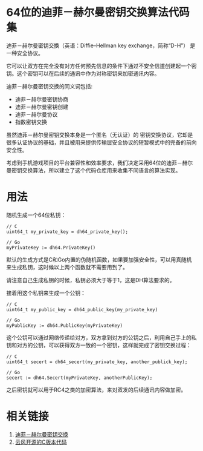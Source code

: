 64位的迪菲－赫尔曼密钥交换算法代码集
===============================

迪菲－赫尔曼密钥交换（英语：Diffie–Hellman key exchange，简称“D-H”） 是一种安全协议。

它可以让双方在完全没有对方任何预先信息的条件下通过不安全信道创建起一个密钥。这个密钥可以在后续的通讯中作为对称密钥来加密通讯内容。

迪菲－赫尔曼密钥交换的同义词包括:

* 迪菲－赫尔曼密钥协商
* 迪菲－赫尔曼密钥创建
* 迪菲－赫尔曼协议
* 指数密钥交换

虽然迪菲－赫尔曼密钥交换本身是一个匿名（无认证）的 密钥交换协议，它却是很多认证协议的基础，并且被用来提供传输层安全协议的短暂模式中的完备的前向安全性。

考虑到手机游戏项目的平台兼容性和效率要求，我们决定采用64位的迪菲－赫尔曼密钥交换算法，所以建立了这个代码仓库用来收集不同语言的算法实现。

用法
====

随机生成一个64位私钥：

```
// C
uint64_t my_private_key = dh64_private_key();

// Go
myPrivateKey := dh64.PrivateKey()
```

默认的生成方式是C和Go内置的伪随机函数，如果要加强安全性，可以用真随机来生成私钥，这时候以上两个函数就不需要用到了。

请注意自己生成私钥的时候，私钥必须大于等于1，这是DH算法要求的。

接着用这个私钥来生成一个公钥：

```
// C
uint64_t my_public_key = dh64_public_key(my_private_key)

// Go
myPublicKey := dh64.PublicKey(myPrivateKey)
```

这个公钥可以通过网络传递给对方，双方拿到对方的公钥之后，利用自己手上的私钥和对方的公钥，可以获得双方一致的一个密钥，这样就完成了密钥交换过程：

```
// C
uint64_t secert = dh64_secert(my_private_key, another_publick_key);

// Go
secert := dh64.Secert(myPrivateKey, anotherPublicKey);
```

之后密钥就可以用于RC4之类的加密算法，来对双发的后续通讯内容做加密。

相关链接
=======

1. [迪菲－赫尔曼密钥交换](https://zh.wikipedia.org/wiki/%E8%BF%AA%E8%8F%B2%EF%BC%8D%E8%B5%AB%E5%B0%94%E6%9B%BC%E5%AF%86%E9%92%A5%E4%BA%A4%E6%8D%A2)
2. [云风开源的C版本代码](https://gist.github.com/cloudwu/8838724)
